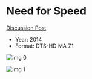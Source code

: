 # Need for Speed

[Discussion Post](https://www.avsforum.com/threads/bass-eq-for-filtered-movies.2995212/post-57309918)

* Year: 2014
* Format: DTS-HD MA 7.1

![img 0](https://i.imgur.com/jY0yVit.jpg)

![img 1](https://i.imgur.com/whrTrXk.jpg)

